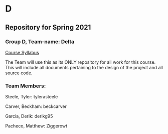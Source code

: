 # D #
## Repository for Spring 2021 ##

### Group D, Team-name: Delta ###

[Course Syllabus](https://github.com/UW-COSC3011/syllabus.git)

The Team will use this as its ONLY repository for all work for this course.  
This will include all documents pertaining to the design of the project and all   
source code. 

### Team Members: ###
Steele, Tyler: tylerasteele 

Carver, Beckham: beckcarver  

Garcia, Derik: derikg95  

Pacheco, Matthew: Ziggerowt
